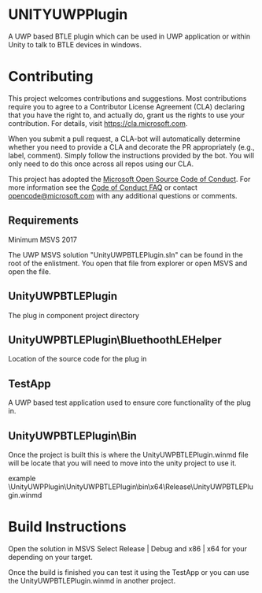 # UNITYUWPPlugin
A UWP based BTLE plugin which can be used in UWP application or within Unity to talk to BTLE devices in windows.

# Contributing

This project welcomes contributions and suggestions.  Most contributions require you to agree to a
Contributor License Agreement (CLA) declaring that you have the right to, and actually do, grant us
the rights to use your contribution. For details, visit https://cla.microsoft.com.

When you submit a pull request, a CLA-bot will automatically determine whether you need to provide
a CLA and decorate the PR appropriately (e.g., label, comment). Simply follow the instructions
provided by the bot. You will only need to do this once across all repos using our CLA.

This project has adopted the [Microsoft Open Source Code of Conduct](https://opensource.microsoft.com/codeofconduct/).
For more information see the [Code of Conduct FAQ](https://opensource.microsoft.com/codeofconduct/faq/) or
contact [opencode@microsoft.com](mailto:opencode@microsoft.com) with any additional questions or comments.

## Requirements
Minimum MSVS 2017

The UWP MSVS solution "UnityUWPBTLEPlugin.sln" can be found in the root of the enlistment.  You open that file from
explorer or open MSVS and open the file.

## UnityUWPBTLEPlugin

The plug in component project directory

## UnityUWPBTLEPlugin\BluethoothLEHelper

Location of the source code for the plug in

## TestApp

A UWP based test application used to ensure core functionality of the plug in.

## UnityUWPBTLEPlugin\Bin

Once the project is built this is where the UnityUWPBTLEPlugin.winmd file will be locate that you will need to move into the unity project to use it.

example \UnityUWPPlugin\UnityUWPBTLEPlugin\bin\x64\Release\UnityUWPBTLEPlugin.winmd


# Build Instructions
Open the solution in MSVS
Select Release | Debug and x86 | x64 for your depending on your target.

Once the build is finished you can test it using the TestApp or you can use the UnityUWPBTLEPlugin.winmd in another project.

